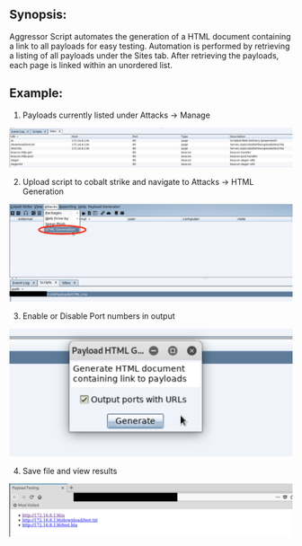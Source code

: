 ## Synopsis:

Aggressor Script automates the generation of a HTML document containing a link to all payloads for easy testing. Automation is performed by retrieving a listing of all payloads under the Sites tab. After retrieving the payloads, each page is linked within an unordered list. 

## Example:

1. Payloads currently listed under Attacks -> Manage 

![image](./screenshots/01-show-sites.png)

2. Upload script to cobalt strike and navigate to Attacks -> HTML Generation

![image](./screenshots/02-showing-option.png)

3. Enable or Disable Port numbers in output

![image](./screenshots/03-choose-option.png)

4. Save file and view results

![image](./screenshots/04-view-results.png)
